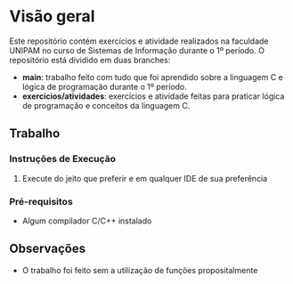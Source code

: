 # Visão geral

Este repositório contém exercícios e atividade realizados na faculdade UNIPAM no curso de Sistemas de Informação durante o 1º período.
O repositório está dividido em duas branches:

- **main**: trabalho feito com tudo que foi aprendido sobre a linguagem C e lógica de programação durante o 1º período.
- **exercicios/atividades**: exercícios e atividade feitas para praticar lógica de programação e conceitos da linguagem C.

## Trabalho

### Instruções de Execução

1. Execute do jeito que preferir e em qualquer IDE de sua preferência

### Pré-requisitos

- Algum compilador C/C++ instalado

## Observações

- O trabalho foi feito sem a utilização de funções propositalmente
